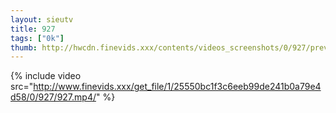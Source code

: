 ```yaml
--- 
layout: sieutv
title: 927
tags: ["0k"]
thumb: http://hwcdn.finevids.xxx/contents/videos_screenshots/0/927/preview.mp4.jpg
---
```

{% include video src="http://www.finevids.xxx/get_file/1/25550bc1f3c6eeb99de241b0a79e4d58/0/927/927.mp4/" %} 
